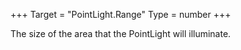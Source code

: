 +++
Target = "PointLight.Range"
Type = number
+++

The size of the area that the PointLight will illuminate.
